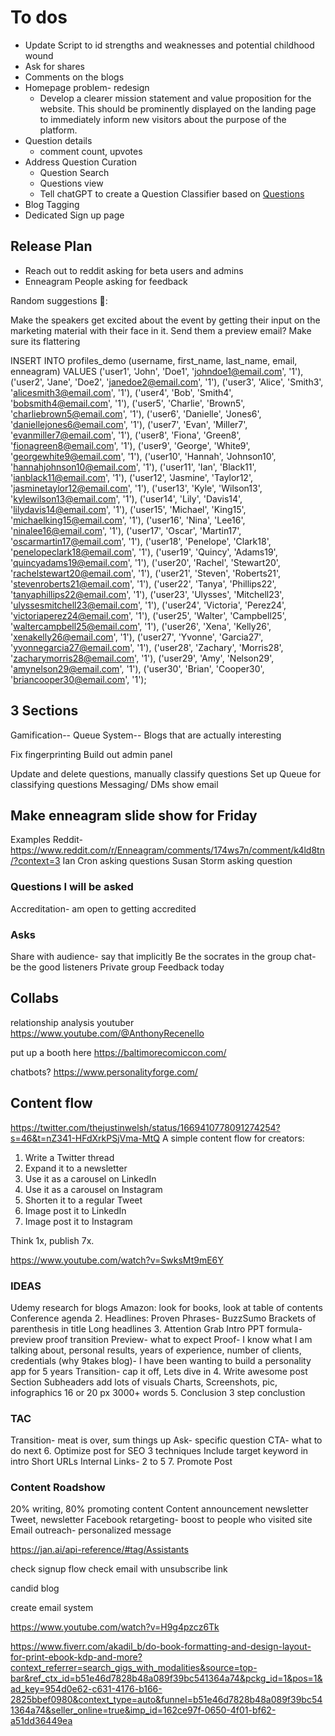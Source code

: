 # To dos

- Update Script to id strengths and weaknesses and potential childhood wound
- Ask for shares
- Comments on the blogs
- Homepage problem- redesign
  - Develop a clearer mission statement and value proposition for the website. This should be prominently displayed on the landing page to immediately inform new visitors about the purpose of the platform.
- Question details
  - comment count, upvotes
- Address Question Curation
  - Question Search
  - Questions view
  - Tell chatGPT to create a Question Classifier based on [Questions](Questions.md)
- Blog Tagging
- Dedicated Sign up page

## Release Plan

- Reach out to reddit asking for beta users and admins
- Enneagram People asking for feedback

Random suggestions :thread::

Make the speakers get excited about the event by getting their input on the marketing material with their face in it. Send them a preview email? Make sure its flattering

INSERT INTO profiles_demo (username, first_name, last_name, email, enneagram) VALUES
('user1', 'John', 'Doe1', '<johndoe1@email.com>', '1'),
('user2', 'Jane', 'Doe2', '<janedoe2@email.com>', '1'),
('user3', 'Alice', 'Smith3', '<alicesmith3@email.com>', '1'),
('user4', 'Bob', 'Smith4', '<bobsmith4@email.com>', '1'),
('user5', 'Charlie', 'Brown5', '<charliebrown5@email.com>', '1'),
('user6', 'Danielle', 'Jones6', '<daniellejones6@email.com>', '1'),
('user7', 'Evan', 'Miller7', '<evanmiller7@email.com>', '1'),
('user8', 'Fiona', 'Green8', '<fionagreen8@email.com>', '1'),
('user9', 'George', 'White9', '<georgewhite9@email.com>', '1'),
('user10', 'Hannah', 'Johnson10', '<hannahjohnson10@email.com>', '1'),
('user11', 'Ian', 'Black11', '<ianblack11@email.com>', '1'),
('user12', 'Jasmine', 'Taylor12', '<jasminetaylor12@email.com>', '1'),
('user13', 'Kyle', 'Wilson13', '<kylewilson13@email.com>', '1'),
('user14', 'Lily', 'Davis14', '<lilydavis14@email.com>', '1'),
('user15', 'Michael', 'King15', '<michaelking15@email.com>', '1'),
('user16', 'Nina', 'Lee16', '<ninalee16@email.com>', '1'),
('user17', 'Oscar', 'Martin17', '<oscarmartin17@email.com>', '1'),
('user18', 'Penelope', 'Clark18', '<penelopeclark18@email.com>', '1'),
('user19', 'Quincy', 'Adams19', '<quincyadams19@email.com>', '1'),
('user20', 'Rachel', 'Stewart20', '<rachelstewart20@email.com>', '1'),
('user21', 'Steven', 'Roberts21', '<stevenroberts21@email.com>', '1'),
('user22', 'Tanya', 'Phillips22', '<tanyaphillips22@email.com>', '1'),
('user23', 'Ulysses', 'Mitchell23', '<ulyssesmitchell23@email.com>', '1'),
('user24', 'Victoria', 'Perez24', '<victoriaperez24@email.com>', '1'),
('user25', 'Walter', 'Campbell25', '<waltercampbell25@email.com>', '1'),
('user26', 'Xena', 'Kelly26', '<xenakelly26@email.com>', '1'),
('user27', 'Yvonne', 'Garcia27', '<yvonnegarcia27@email.com>', '1'),
('user28', 'Zachary', 'Morris28', '<zacharymorris28@email.com>', '1'),
('user29', 'Amy', 'Nelson29', '<amynelson29@email.com>', '1'),
('user30', 'Brian', 'Cooper30', '<briancooper30@email.com>', '1');

## 3 Sections

Gamification--
Queue System--
Blogs that are actually interesting

Fix fingerprinting
Build out admin panel

Update and delete questions, manually classify questions
Set up Queue for classifying questions
Messaging/ DMs
show email

## Make enneagram slide show for Friday

Examples
Reddit- <https://www.reddit.com/r/Enneagram/comments/174ws7n/comment/k4ld8tn/?context=3>
Ian Cron asking questions
Susan Storm asking question

### Questions I will be asked

Accreditation- am open to getting accredited

### Asks

Share with audience- say that implicitly
Be the socrates in the group chat- be the good listeners
Private group
Feedback today

## Collabs

relationship analysis youtuber
https://www.youtube.com/@AnthonyRecenello

put up a booth here
https://baltimorecomiccon.com/

chatbots?
https://www.personalityforge.com/

## Content flow

https://twitter.com/thejustinwelsh/status/1669410778091274254?s=46&t=nZ341-HFdXrkPSjVma-MtQ
A simple content flow for creators:

1. Write a Twitter thread
2. Expand it to a newsletter
3. Use it as a carousel on LinkedIn
4. Use it as a carousel on Instagram
5. Shorten it to a regular Tweet
6. Image post it to LinkedIn
7. Image post it to Instagram

Think 1x, publish 7x.

https://www.youtube.com/watch?v=SwksMt9mE6Y

### IDEAS

Udemy research for blogs
Amazon: look for books, look at table of contents
Conference agenda 2. Headlines:
Proven Phrases- BuzzSumo
Brackets of parenthesis in title
Long headlines 3. Attention Grab Intro
PPT formula- preview proof transition
Preview- what to expect
Proof- I know what I am talking about, personal results, years of experience, number of clients, credentials (why 9takes blog)- I have been wanting to build a personality app for 5 years
Transition- cap it off, Lets dive in 4. Write awesome post
Section Subheaders
add lots of visuals
Charts, Screenshots, pic, infographics
16 or 20 px
3000+ words 5. Conclusion
3 step conclustion

### TAC

Transition- meat is over, sum things up
Ask- specific question
CTA- what to do next 6. Optimize post for SEO
3 techniques
Include target keyword in intro
Short URLs
Internal Links- 2 to 5 7. Promote Post

### Content Roadshow

20% writing, 80% promoting content
Content announcement newsletter
Tweet, newsletter
Facebook retargeting- boost to people who visited site
Email outreach- personalized message


https://jan.ai/api-reference/#tag/Assistants

check signup flow
check email with unsubscribe link

candid blog

create email system

https://www.youtube.com/watch?v=H9g4pzcz6Tk

https://www.fiverr.com/akadil_b/do-book-formatting-and-design-layout-for-print-ebook-kdp-and-more?context_referrer=search_gigs_with_modalities&source=top-bar&ref_ctx_id=b51e46d7828b48a089f39bc541364a74&pckg_id=1&pos=1&ad_key=954d0e62-c631-4176-b166-2825bbef0980&context_type=auto&funnel=b51e46d7828b48a089f39bc541364a74&seller_online=true&imp_id=162ce97f-0650-4f01-bf62-a51dd36449ea